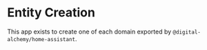 # Entity Creation

This app exists to create one of each domain exported by `@digital-alchemy/home-assistant`.
